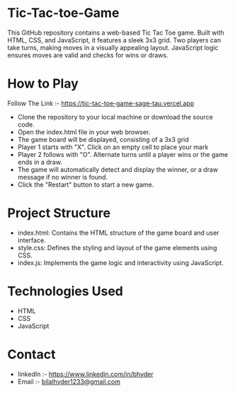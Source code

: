 # Tic-Tac-toe-Game
This GitHub repository contains a web-based Tic Tac Toe game.
Built with HTML, CSS, and JavaScript, it features a sleek 3x3 grid.
Two players can take turns, making moves in a visually appealing layout.
JavaScript logic ensures moves are valid and checks for wins or draws.
# How to Play
Follow The Link :- https://tic-tac-toe-game-sage-tau.vercel.app 
- Clone the repository to your local machine or download the source code.                                                         
- Open the index.html file in your web browser.                                                                       
- The game board will be displayed, consisting of a 3x3 grid                                               
- Player 1 starts with "X". Click on an empty cell to place your mark                                                    
- Player 2 follows with "O". Alternate turns until a player wins or the game ends in a draw.                                               
- The game will automatically detect and display the winner, or a draw message if no winner is found.                                                      
- Click the "Restart" button to start a new game. 

# Project Structure
- index.html: Contains the HTML structure of the game board and user interface.                               
- style.css: Defines the styling and layout of the game elements using CSS.                                                  
- index.js: Implements the game logic and interactivity using JavaScript.

# Technologies Used
- HTML                                                                                                     
- CSS                                                                                              
- JavaScript

# Contact     
- linkedIn :- https://www.linkedin.com/in/bhyder
- Email :- bilalhyder1233@gmail.com
